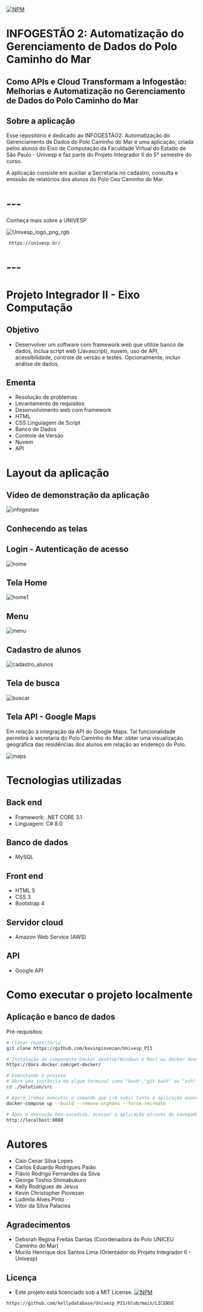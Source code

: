 [![NPM](https://img.shields.io/npm/l/react)](https://github.com/kellydatabase/Univesp_PI1/blob/main/LICENSE)

# INFOGESTÃO 2: Automatização do Gerenciamento de Dados do Polo Caminho do Mar

## Como APIs e Cloud Transformam a Infogestão: Melhorias e Automatização no Gerenciamento de Dados do Polo Caminho do Mar 

## Sobre a aplicação
Esse repositório é dedicado ao INFOGESTÃO2: Automatização do Gerenciamento de Dados do Polo Caminho do Mar é uma aplicação, criada pelos alunos do Eixo de Computação da Faculdade Virtual do Estado de São Paulo - Univesp e faz parte do Projeto Integrador II do 5° semestre do curso.

A aplicação consiste em auxiliar a Secretaria no cadastro, consulta e emissão de relatórios dos alunos do Polo Ceu Caminho do Mar.
# ---
Conheça mais sobre a UNIVESP

![Univesp_logo_png_rgb](https://github.com/user-attachments/assets/9999993f-8def-4415-90c4-a5d44ce51561)

     https://univesp.br/
# ---


# Projeto Integrador II -  Eixo Computação
## Objetivo
- Desenvolver um software com framework web que utilize banco de dados, inclua script web (Javascript), nuvem, uso de API, acessibilidade, controle de versão e testes. Opcionalmente, incluir análise de dados.

## Ementa
- Resolução de problemas
- Levantamento de requisitos
- Desenvolvimento web com framework
- HTML
- CSS
  Linguiagem de Script
- Banco de Dados
- Controle de Versão
- Nuvem
- API


# Layout da aplicação

## Vídeo de demonstração da aplicação
![infogestao](https://github.com/user-attachments/assets/bc347498-ed20-4f40-9e2e-f66bbdf1e8d7)


## Conhecendo as telas

## Login - Autenticação de acesso
![home](https://github.com/user-attachments/assets/5095a89e-2098-4a39-a851-4285ff447f51)

## Tela Home
![home1](https://github.com/user-attachments/assets/f2d59467-5690-45dc-b15c-c907c90725be)

## Menu
![menu](https://github.com/user-attachments/assets/34473b73-b2e2-4dd0-a47c-d5125e3b9b5b)

## Cadastro de alunos
![cadastro_alunos](https://github.com/user-attachments/assets/c404797b-2094-4fd6-9317-0e30c1480b50)

## Tela de busca
![buscar](https://github.com/user-attachments/assets/b7425c6d-8569-4f04-8857-eed145e3ef2a)

## Tela API - Google Maps
Em relação à integração da API do Google Maps. Tal funcionalidade permitirá à secretaria do Polo Caminho do Mar. obter uma visualização geográfica das residências dos alunos em relação ao endereço do Polo. 


![maps](https://github.com/user-attachments/assets/09392888-57b2-4617-b057-1a2347c7228e)



# Tecnologias utilizadas
## Back end
- Framework: .NET CORE 3.1
- Linguagem: C# 8.0
## Banco de dados
- MySQL
  
## Front end
- HTML 5
- CSS 3
- Bootstrap 4

## Servidor cloud
- Amazon Web Service (AWS)
  
## API
- Google API

# Como executar o projeto localmente

## Aplicação e banco de dados 
Pré-requisitos:

```bash
# Clonar repositório
git clone https://github.com/kevinpiovezan/Univesp_PI1

# Instalação do componente Docker desktop(Windows e Mac) ou docker daemon e docker-compose(Linux):
https://docs.docker.com/get-docker/

# Executando o projeto
# Abra uma instância de algum terminal como "bash","git bash" ou "zsh" dentro da pasta onde foi clonada a aplicação, e navegue até a pasta "src" como no exemplo abaixo:
cd ./Solution/src

# Agora iremos executar o comando que irá subir tanto a aplicação quanto o banco de dados:
docker-compose up --build --remove-orphans --force-recreate

# Após a execução bem-sucedida, acessar a aplicação através do navegador de sua preferência utilizando o seguinte endereço:
http://localhost:8080
```

# Autores

- Caio Cesar Silva Lopes
- Carlos Eduardo Rodrigues Paião
- Flávio Rodrigo Fernandes da Silva
- George Toshio Shimabukuro
- Kelly Rodrigues de Jesus
- Kevin Christopher Piovezan
- Ludmila Alves Pinto
- Vitor da Silva Palacios  

## Agradecimentos
- Deborah Regina Freitas Dantas (Coordenadora do Polo UNICEU Caminho do Mar)
- Murilo Henrique dos Santos Lima (Orientador do Projeto Integrador II - Univesp)

## Licença
- Este projeto está licenciado sob a MIT License. [![NPM](https://img.shields.io/npm/l/react)](https://github.com/kevinpiovezan/Univesp_PI1/blob/main/LICENSE) 
```bash
https://github.com/kellydatabase/Univesp_PI1/blob/main/LICENSE

```

